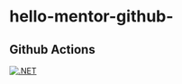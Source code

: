 # hello-mentor-github-

## Github Actions
[![.NET](https://github.com/georgechond94/hello-mentor-github-actions/actions/workflows/dotnet.yml/badge.svg)](https://github.com/georgechond94/hello-mentor-github-actions/actions/workflows/dotnet.yml)
